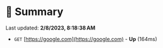 # 📖 Summary
Last updated: **2/8/2023, 8:18:38 AM**

- `GET` [https://google.com](https://google.com) - **Up** (164ms)
